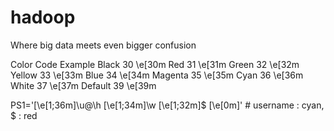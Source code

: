 # hadoop
Where big data meets even bigger confusion

Color	Code	Example
Black	30	\e[30m
Red	31	\e[31m
Green	32	\e[32m
Yellow	33	\e[33m
Blue	34	\e[34m
Magenta	35	\e[35m
Cyan	36	\e[36m
White	37	\e[37m
Default	39	\e[39m

PS1='\[\e[1;36m\]\u@\h \[\e[1;34m\]\w \[\e[1;32m\]$ \[\e[0m\]' # username : cyan, $ : red 
